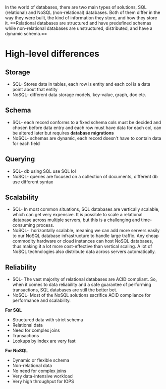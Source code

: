 In the world of databases, there are two main types of solutions, SQL (relational) and NoSQL (non-relational) databases. Both of them differ in the way they were built, the kind of information they store, and how they store it. ==Relational databases are structured and have predefined schemas while non-relational databases are unstructured, distributed, and have a dynamic schema.==

# High-level differences 

## Storage 
* SQL- Stores data in tables, each row is entity and each col is a data point about that entity
* NoSQL- different data storage models, key-value, graph, doc etc.
## Schema 
* SQL- each record conforms to a fixed schema cols must be decided and chosen before data entry and each row must have data for each col, can be altered later but requires **database migrations**
* NoSQL- schemas are dynamic, each record doesn't have to contain data for each field
## Querying 
* SQL- db using SQL use SQL lol
* NoSQL- queries are focused on a collection of documents, different db use different syntax
## Scalability
* SQL- In most common situations, SQL databases are vertically scalable, which can get very expensive. It is possible to scale a relational database across multiple servers, but this is a challenging and time-consuming process.
* NoSQL-  horizontally scalable, meaning we can add more servers easily to our NoSQL database infrastructure to handle large traffic. Any cheap commodity hardware or cloud instances can host NoSQL databases, thus making it a lot more cost-effective than vertical scaling. A lot of NoSQL technologies also distribute data across servers automatically.
## Reliability
* SQL- The vast majority of relational databases are ACID compliant. So, when it comes to data reliability and a safe guarantee of performing transactions, SQL databases are still the better bet.
* NoSQL- Most of the NoSQL solutions sacrifice ACID compliance for performance and scalability.

**For SQL**
- Structured data with strict schema
- Relational data
- Need for complex joins
- Transactions
- Lookups by index are very fast

**For NoSQL**
- Dynamic or flexible schema
- Non-relational data
- No need for complex joins
- Very data-intensive workload
- Very high throughput for IOPS